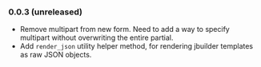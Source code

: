 ### 0.0.3 (unreleased)
* Remove multipart from new form. Need to add a way to specify multipart without
  overwriting the entire partial.
* Add `render_json` utility helper method, for rendering jbuilder templates as
  raw JSON objects.

